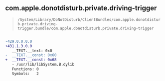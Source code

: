 ## com.apple.donotdisturb.private.driving-trigger

> `/System/Library/DoNotDisturb/ClientBundles/com.apple.donotdisturb.private.driving-trigger.bundle/com.apple.donotdisturb.private.driving-trigger`

```diff

-429.0.0.0.0
+431.1.3.0.0
   __TEXT.__text: 0x0
-  __TEXT.__const: 0x60
+  __TEXT.__const: 0x68
   - /usr/lib/libSystem.B.dylib
   Functions: 0
   Symbols:   2

```
